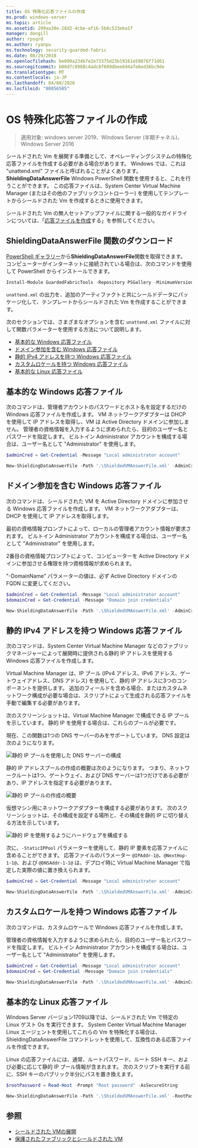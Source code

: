 ```yaml
---
title: OS 特殊化応答ファイルの作成
ms.prod: windows-server
ms.topic: article
ms.assetid: 299aa38e-28d2-4cbe-af16-5b8c533eba1f
manager: dongill
author: rpsqrd
ms.author: ryanpu
ms.technology: security-guarded-fabric
ms.date: 08/29/2018
ms.openlocfilehash: be099a234b7e2e73375d23b19161e59876f71d61
ms.sourcegitcommit: b00d7c8968c4adc8f699dbee694afe6ed36bc9de
ms.translationtype: MT
ms.contentlocale: ja-JP
ms.lasthandoff: 04/08/2020
ms.locfileid: "80856505"
---
```

# <a name="create-os-specialization-answer-file"></a>OS 特殊化応答ファイルの作成

>適用対象: windows server 2019、Windows Server (半期チャネル)、Windows Server 2016

シールドされた Vm を展開する準備として、オペレーティングシステムの特殊化応答ファイルを作成する必要がある場合があります。 Windows では、これは "unattend.xml" ファイルと呼ばれることがよくあります。 **ShieldingDataAnswerFile** Windows PowerShell 関数を使用すると、これを行うことができます。 この応答ファイルは、System Center Virtual Machine Manager (またはその他のファブリックコントローラー) を使用してテンプレートからシールドされた Vm を作成するときに使用できます。

シールドされた Vm の無人セットアップファイルに関する一般的なガイドラインについては、「[応答ファイルを作成](guarded-fabric-tenant-creates-shielding-data.md#create-an-answer-file)する」を参照してください。
 
## <a name="downloading-the-new-shieldingdataanswerfile-function"></a>ShieldingDataAnswerFile 関数のダウンロード

[PowerShell ギャラリー](https://aka.ms/gftools)から**ShieldingDataAnswerFile**関数を取得できます。 コンピューターがインターネットに接続されている場合は、次のコマンドを使用して PowerShell からインストールできます。

```powershell
Install-Module GuardedFabricTools -Repository PSGallery -MinimumVersion 1.0.0
```

`unattend.xml` の出力を、追加のアーティファクトと共にシールドデータにパッケージ化して、テンプレートからシールドされた Vm を作成することができます。

次のセクションでは、さまざまなオプションを含む `unattend.xml` ファイルに対して関数パラメーターを使用する方法について説明します。

- [基本的な Windows 応答ファイル](#basic-windows-answer-file)
- [ドメイン参加を含む Windows 応答ファイル](#windows-answer-file-with-domain-join)
- [静的 IPv4 アドレスを持つ Windows 応答ファイル](#windows-answer-file-with-static-ipv4-addresses)
- [カスタムロケールを持つ Windows 応答ファイル](#windows-answer-file-with-a-custom-locale)
- [基本的な Linux 応答ファイル](#basic-linux-answer-file)

## <a name="basic-windows-answer-file"></a>基本的な Windows 応答ファイル

次のコマンドは、管理者アカウントのパスワードとホスト名を設定するだけの Windows 応答ファイルを作成します。
VM ネットワークアダプターは DHCP を使用して IP アドレスを取得し、VM は Active Directory ドメインに参加しません。
管理者の資格情報を入力するように求められたら、目的のユーザー名とパスワードを指定します。
ビルトイン Administrator アカウントを構成する場合は、ユーザー名として "Administrator" を使用します。

```powershell
$adminCred = Get-Credential -Message "Local administrator account"

New-ShieldingDataAnswerFile -Path '.\ShieldedVMAnswerFile.xml' -AdminCredentials $adminCred
```

## <a name="windows-answer-file-with-domain-join"></a>ドメイン参加を含む Windows 応答ファイル

次のコマンドは、シールドされた VM を Active Directory ドメインに参加させる Windows 応答ファイルを作成します。
VM ネットワークアダプターは、DHCP を使用して IP アドレスを取得します。

最初の資格情報プロンプトによって、ローカルの管理者アカウント情報が要求されます。
ビルトイン Administrator アカウントを構成する場合は、ユーザー名として "Administrator" を使用します。

2番目の資格情報プロンプトによって、コンピューターを Active Directory ドメインに参加させる権限を持つ資格情報が求められます。

"-DomainName" パラメーターの値は、必ず Active Directory ドメインの FQDN に変更してください。

```powershell
$adminCred = Get-Credential -Message "Local administrator account"
$domainCred = Get-Credential -Message "Domain join credentials"

New-ShieldingDataAnswerFile -Path '.\ShieldedVMAnswerFile.xml' -AdminCredentials $adminCred -DomainName 'my.contoso.com' -DomainJoinCredentials $domainCred
```
## <a name="windows-answer-file-with-static-ipv4-addresses"></a>静的 IPv4 アドレスを持つ Windows 応答ファイル

次のコマンドは、System Center Virtual Machine Manager などのファブリックマネージャーによって展開時に提供される静的 IP アドレスを使用する Windows 応答ファイルを作成します。

Virtual Machine Manager は、IP プール (IPv4 アドレス、IPv6 アドレス、ゲートウェイアドレス、DNS アドレス) を使用して、静的 IP アドレスに3つのコンポーネントを提供します。 追加のフィールドを含める場合、またはカスタムネットワーク構成が必要な場合は、スクリプトによって生成される応答ファイルを手動で編集する必要があります。

次のスクリーンショットは、Virtual Machine Manager で構成できる IP プールを示しています。 静的 IP を使用する場合は、これらのプールが必要です。

現在、この関数は1つの DNS サーバーのみをサポートしています。 DNS 設定は次のようになります。

![静的 IP プールを使用した DNS サーバーの構成](../media/Guarded-Fabric-Shielded-VM/guarded-host-unattend-static-ip-address-pool-dns-settings.png)

静的 IP アドレスプールの作成の概要は次のようになります。 つまり、ネットワークルートは1つ、ゲートウェイ、および DNS サーバーは1つだけである必要があり、IP アドレスを指定する必要があります。

![静的 IP プールの作成の概要](../media/Guarded-Fabric-Shielded-VM/guarded-host-unattend-static-ip-address-pool-summary.png)

仮想マシン用にネットワークアダプターを構成する必要があります。 次のスクリーンショットは、その構成を設定する場所と、その構成を静的 IP に切り替える方法を示しています。

![静的 IP を使用するようにハードウェアを構成する](../media/Guarded-Fabric-Shielded-VM/guarded-host-unattend-static-ip-address-pool-network-adapter-settings.png)

次に、`-StaticIPPool` パラメーターを使用して、静的 IP 要素を応答ファイルに含めることができます。 応答ファイルのパラメーター `@IPAddr-1@`、`@NextHop-1-1@`、および `@DNSAddr-1-1@` は、デプロイ時に Virtual Machine Manager で指定した実際の値に置き換えられます。

```powershell
$adminCred = Get-Credential -Message "Local administrator account"

New-ShieldingDataAnswerFile -Path '.\ShieldedVMAnswerFile.xml' -AdminCredentials $adminCred -StaticIPPool IPv4Address
```

## <a name="windows-answer-file-with-a-custom-locale"></a>カスタムロケールを持つ Windows 応答ファイル

次のコマンドは、カスタムロケールで Windows 応答ファイルを作成します。

管理者の資格情報を入力するように求められたら、目的のユーザー名とパスワードを指定します。
ビルトイン Administrator アカウントを構成する場合は、ユーザー名として "Administrator" を使用します。

```powershell
$adminCred = Get-Credential -Message "Local administrator account"
$domainCred = Get-Credential -Message "Domain join credentials"

New-ShieldingDataAnswerFile -Path '.\ShieldedVMAnswerFile.xml' -AdminCredentials $adminCred -Locale es-ES
```

## <a name="basic-linux-answer-file"></a>基本的な Linux 応答ファイル

Windows Server バージョン1709以降では、シールドされた Vm で特定の Linux ゲスト Os を実行できます。
System Center Virtual Machine Manager Linux エージェントを使用してこれらの Vm を特殊化する場合は、ShieldingDataAnswerFile コマンドレットを使用して、互換性のある応答ファイルを作成できます。

Linux の応答ファイルには、通常、ルートパスワード、ルート SSH キー、および必要に応じて静的 IP プール情報が含まれます。
次のスクリプトを実行する前に、SSH キーのパブリック半分にパスを置き換えます。

```powershell
$rootPassword = Read-Host -Prompt "Root password" -AsSecureString

New-ShieldingDataAnswerFile -Path '.\ShieldedVMAnswerFile.xml' -RootPassword $rootPassword -RootSshKey '~\.ssh\id_rsa.pub'
```

## <a name="see-also"></a>参照

- [シールドされた VMの展開](guarded-fabric-configuration-scenarios-for-shielded-vms-overview.md)
- [保護されたファブリックとシールドされた VM](guarded-fabric-and-shielded-vms-top-node.md)
